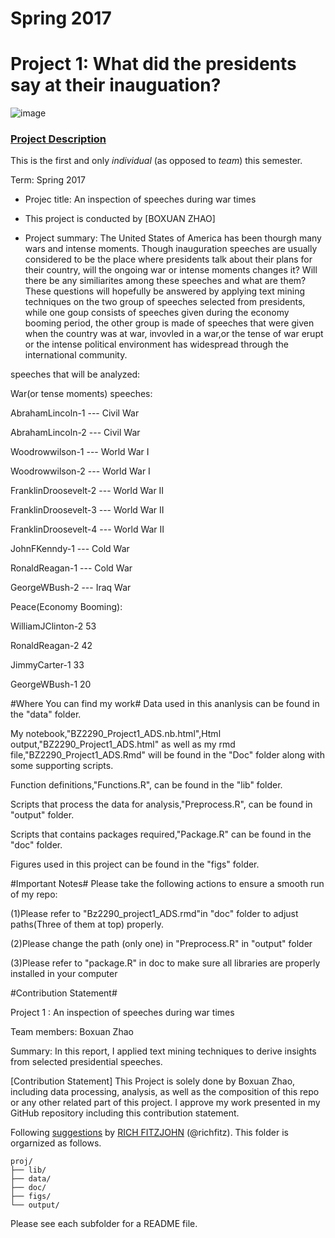 # Spring 2017
# Project 1: What did the presidents say at their inauguation?

![image](figs/title.jpg)

### [Project Description](doc/)
This is the first and only *individual* (as opposed to *team*) this semester. 

Term: Spring 2017

+ Projec title: An inspection of speeches during war times
+ This project is conducted by [BOXUAN ZHAO]

+ Project summary: The United States of America has been thourgh many wars and intense moments. Though inauguration speeches are usually considered to be the place where presidents talk about their plans for their country, will the ongoing war or intense moments changes it? Will there be any similiarites among these speeches and what are them? These questions will hopefully be answered by applying text mining techniques on the two group of speeches selected from presidents, while one goup consists of speeches given during the economy booming period, the other group is made of speeches that were given when the country was at war, invovled in a war,or the tense of war erupt or the intense political environment has widespread through the international community.

speeches that will be analyzed:

War(or tense moments) speeches:

AbrahamLincoln-1 --- Civil War

AbrahamLincoln-2 --- Civil War

Woodrowwilson-1 --- World War I

Woodrowwilson-2 --- World War I

FranklinDroosevelt-2 --- World War II

FranklinDroosevelt-3 --- World War II

FranklinDroosevelt-4 --- World War II

JohnFKenndy-1 --- Cold War

RonaldReagan-1 --- Cold War

GeorgeWBush-2 --- Iraq War

Peace(Economy Booming):

WilliamJClinton-2 53

RonaldReagan-2 42

JimmyCarter-1 33

GeorgeWBush-1 20

#Where You can find my work#
Data used in this ananlysis can be found in the "data" folder.

My notebook,"BZ2290_Project1_ADS.nb.html",Html output,"BZ2290_Project1_ADS.html" as well as my rmd file,"BZ2290_Project1_ADS.Rmd" will be found in the "Doc" folder along with some supporting scripts.

Function definitions,"Functions.R", can be found in the "lib" folder.

Scripts that process the data for analysis,"Preprocess.R", can be found in "output" folder.

Scripts that contains packages required,"Package.R" can be found in the "doc" folder.

Figures used in this project can be found in the "figs" folder.

#Important Notes#
Please take the following actions to ensure a smooth run of my repo:

(1)Please refer to "Bz2290_project1_ADS.rmd"in "doc" folder to adjust paths(Three of them at top) properly.

(2)Please change the path (only one) in "Preprocess.R" in "output" folder

(3)Please refer to "package.R" in doc to make sure all libraries are properly installed in your computer

#Contribution Statement#

Project 1 : An inspection of speeches during war times

Team members: Boxuan Zhao

Summary: In this report, I applied text mining techniques to derive insights from selected presidential speeches.

[Contribution Statement] This Project is solely done by Boxuan Zhao, including data processing, analysis, as well as the composition of this repo or any other related part of this project. I approve my work presented in my GitHub repository including this contribution statement.


Following [suggestions](http://nicercode.github.io/blog/2013-04-05-projects/) by [RICH FITZJOHN](http://nicercode.github.io/about/#Team) (@richfitz). This folder is orgarnized as follows.

```
proj/
├── lib/
├── data/
├── doc/
├── figs/
└── output/
```

Please see each subfolder for a README file.
